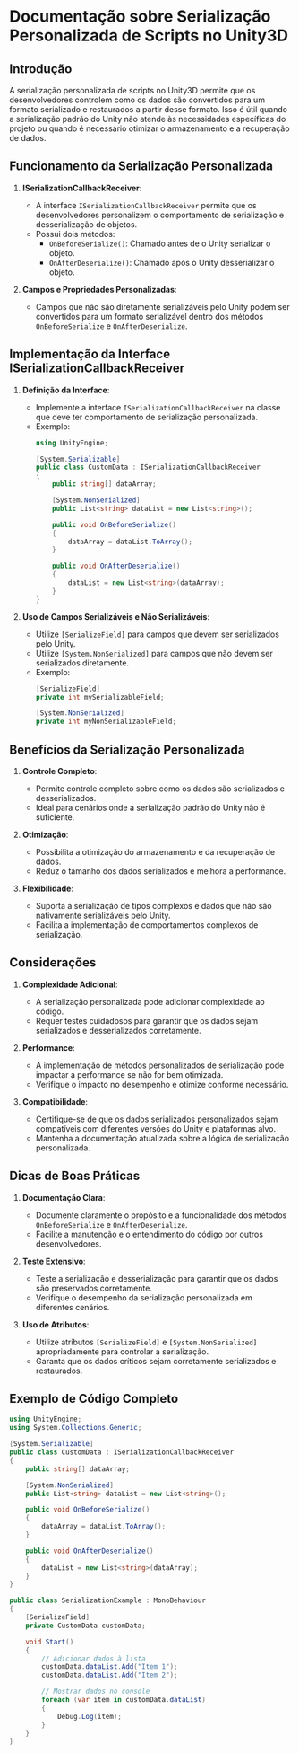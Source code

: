 
# Documentação sobre Serialização Personalizada de Scripts no Unity3D

## Introdução

A serialização personalizada de scripts no Unity3D permite que os desenvolvedores controlem como os dados são convertidos para um formato serializado e restaurados a partir desse formato. Isso é útil quando a serialização padrão do Unity não atende às necessidades específicas do projeto ou quando é necessário otimizar o armazenamento e a recuperação de dados.

## Funcionamento da Serialização Personalizada

1. **ISerializationCallbackReceiver**:
   - A interface `ISerializationCallbackReceiver` permite que os desenvolvedores personalizem o comportamento de serialização e desserialização de objetos.
   - Possui dois métodos:
     - `OnBeforeSerialize()`: Chamado antes de o Unity serializar o objeto.
     - `OnAfterDeserialize()`: Chamado após o Unity desserializar o objeto.

2. **Campos e Propriedades Personalizadas**:
   - Campos que não são diretamente serializáveis pelo Unity podem ser convertidos para um formato serializável dentro dos métodos `OnBeforeSerialize` e `OnAfterDeserialize`.

## Implementação da Interface ISerializationCallbackReceiver

1. **Definição da Interface**:
   - Implemente a interface `ISerializationCallbackReceiver` na classe que deve ter comportamento de serialização personalizada.
   - Exemplo:
     ```csharp
     using UnityEngine;

     [System.Serializable]
     public class CustomData : ISerializationCallbackReceiver
     {
         public string[] dataArray;

         [System.NonSerialized]
         public List<string> dataList = new List<string>();

         public void OnBeforeSerialize()
         {
             dataArray = dataList.ToArray();
         }

         public void OnAfterDeserialize()
         {
             dataList = new List<string>(dataArray);
         }
     }
     ```

2. **Uso de Campos Serializáveis e Não Serializáveis**:
   - Utilize `[SerializeField]` para campos que devem ser serializados pelo Unity.
   - Utilize `[System.NonSerialized]` para campos que não devem ser serializados diretamente.
   - Exemplo:
     ```csharp
     [SerializeField]
     private int mySerializableField;

     [System.NonSerialized]
     private int myNonSerializableField;
     ```

## Benefícios da Serialização Personalizada

1. **Controle Completo**:
   - Permite controle completo sobre como os dados são serializados e desserializados.
   - Ideal para cenários onde a serialização padrão do Unity não é suficiente.

2. **Otimização**:
   - Possibilita a otimização do armazenamento e da recuperação de dados.
   - Reduz o tamanho dos dados serializados e melhora a performance.

3. **Flexibilidade**:
   - Suporta a serialização de tipos complexos e dados que não são nativamente serializáveis pelo Unity.
   - Facilita a implementação de comportamentos complexos de serialização.

## Considerações

1. **Complexidade Adicional**:
   - A serialização personalizada pode adicionar complexidade ao código.
   - Requer testes cuidadosos para garantir que os dados sejam serializados e desserializados corretamente.

2. **Performance**:
   - A implementação de métodos personalizados de serialização pode impactar a performance se não for bem otimizada.
   - Verifique o impacto no desempenho e otimize conforme necessário.

3. **Compatibilidade**:
   - Certifique-se de que os dados serializados personalizados sejam compatíveis com diferentes versões do Unity e plataformas alvo.
   - Mantenha a documentação atualizada sobre a lógica de serialização personalizada.

## Dicas de Boas Práticas

1. **Documentação Clara**:
   - Documente claramente o propósito e a funcionalidade dos métodos `OnBeforeSerialize` e `OnAfterDeserialize`.
   - Facilite a manutenção e o entendimento do código por outros desenvolvedores.

2. **Teste Extensivo**:
   - Teste a serialização e desserialização para garantir que os dados são preservados corretamente.
   - Verifique o desempenho da serialização personalizada em diferentes cenários.

3. **Uso de Atributos**:
   - Utilize atributos `[SerializeField]` e `[System.NonSerialized]` apropriadamente para controlar a serialização.
   - Garanta que os dados críticos sejam corretamente serializados e restaurados.

## Exemplo de Código Completo

```csharp
using UnityEngine;
using System.Collections.Generic;

[System.Serializable]
public class CustomData : ISerializationCallbackReceiver
{
    public string[] dataArray;

    [System.NonSerialized]
    public List<string> dataList = new List<string>();

    public void OnBeforeSerialize()
    {
        dataArray = dataList.ToArray();
    }

    public void OnAfterDeserialize()
    {
        dataList = new List<string>(dataArray);
    }
}

public class SerializationExample : MonoBehaviour
{
    [SerializeField]
    private CustomData customData;

    void Start()
    {
        // Adicionar dados à lista
        customData.dataList.Add("Item 1");
        customData.dataList.Add("Item 2");

        // Mostrar dados no console
        foreach (var item in customData.dataList)
        {
            Debug.Log(item);
        }
    }
}
```
